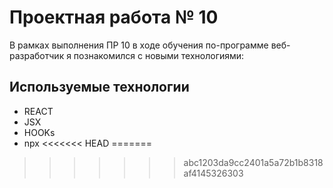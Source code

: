 # Проектная работа № 10
 
 В рамках выполнения ПР 10 в ходе обучения по-программе веб-разработчик я познакомился с новыми технологиями:
 
 ## Используемые технологии
* REACT
* JSX
* HOOKs
* npx
<<<<<<< HEAD
=======

>>>>>>> abc1203da9cc2401a5a72b1b8318af4145326303
